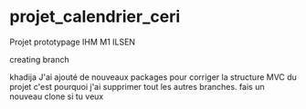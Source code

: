 # projet_calendrier_ceri
Projet prototypage IHM M1 ILSEN

creating branch 

khadija J'ai ajouté de nouveaux packages pour corriger la structure MVC du projet c'est pourquoi j'ai supprimer tout les autres branches. 
fais un nouveau clone si tu veux 
